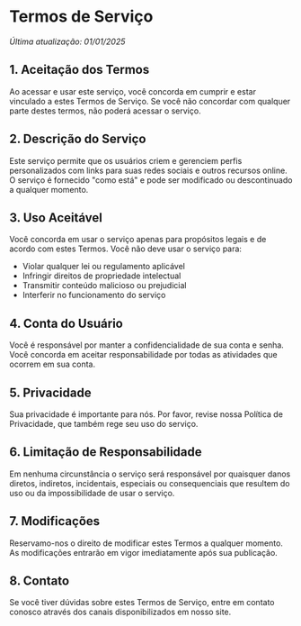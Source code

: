 # Termos de Serviço

_Última atualização: 01/01/2025_

## 1. Aceitação dos Termos

Ao acessar e usar este serviço, você concorda em cumprir e estar vinculado a estes Termos de Serviço. Se você não concordar com qualquer parte destes termos, não poderá acessar o serviço.

## 2. Descrição do Serviço

Este serviço permite que os usuários criem e gerenciem perfis personalizados com links para suas redes sociais e outros recursos online. O serviço é fornecido "como está" e pode ser modificado ou descontinuado a qualquer momento.

## 3. Uso Aceitável

Você concorda em usar o serviço apenas para propósitos legais e de acordo com estes Termos. Você não deve usar o serviço para:

- Violar qualquer lei ou regulamento aplicável
- Infringir direitos de propriedade intelectual
- Transmitir conteúdo malicioso ou prejudicial
- Interferir no funcionamento do serviço

## 4. Conta do Usuário

Você é responsável por manter a confidencialidade de sua conta e senha. Você concorda em aceitar responsabilidade por todas as atividades que ocorrem em sua conta.

## 5. Privacidade

Sua privacidade é importante para nós. Por favor, revise nossa Política de Privacidade, que também rege seu uso do serviço.

## 6. Limitação de Responsabilidade

Em nenhuma circunstância o serviço será responsável por quaisquer danos diretos, indiretos, incidentais, especiais ou consequenciais que resultem do uso ou da impossibilidade de usar o serviço.

## 7. Modificações

Reservamo-nos o direito de modificar estes Termos a qualquer momento. As modificações entrarão em vigor imediatamente após sua publicação.

## 8. Contato

Se você tiver dúvidas sobre estes Termos de Serviço, entre em contato conosco através dos canais disponibilizados em nosso site.
